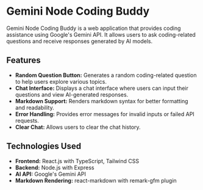 # Gemini Node Coding Buddy

Gemini Node Coding Buddy is a web application that provides coding assistance using Google's Gemini API. It allows users to ask coding-related questions and receive responses generated by AI models.

## Features

- **Random Question Button:** Generates a random coding-related question to help users explore various topics.
- **Chat Interface:** Displays a chat interface where users can input their questions and view AI-generated responses.
- **Markdown Support:** Renders markdown syntax for better formatting and readability.
- **Error Handling:** Provides error messages for invalid inputs or failed API requests.
- **Clear Chat:** Allows users to clear the chat history.

## Technologies Used

- **Frontend:** React.js with TypeScript, Tailwind CSS
- **Backend:** Node.js with Express
- **AI API:** Google's Gemini API
- **Markdown Rendering:** react-markdown with remark-gfm plugin